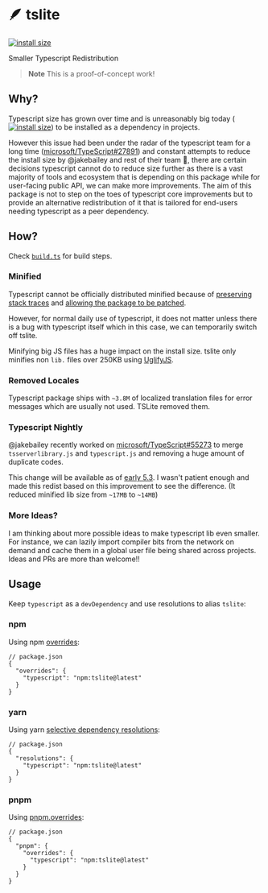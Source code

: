 # 🪶 tslite

[![install size](https://packagephobia.com/badge?p=tslite)](https://packagephobia.com/result?p=tslite)

Smaller Typescript Redistribution

> **Note**
> This is a proof-of-concept work!

## Why?

Typescript size has grown over time and is unreasonably big today ([![install size](https://packagephobia.com/badge?p=typescript)](https://packagephobia.com/result?p=typescript)) to be installed as a dependency in projects.

However this issue had been under the radar of the typescript team for a long time ([microsoft/TypeScript#27891](https://github.com/microsoft/TypeScript/issues/27891)) and constant attempts to reduce the install size by @jakebailey and rest of their team 💙, there are certain decisions typescript cannot do to reduce size further as there is a vast majority of tools and ecosystem that is depending on this package while for user-facing public API, we can make more improvements. The aim of this package is not to step on the toes of typescript core improvements but to provide an alternative redistribution of it that is tailored for end-users needing typescript as a peer dependency.

## How?

Check [`build.ts`](./build.ts) for build steps.

### Minified

Typescript cannot be officially distributed minified because of [preserving stack traces](https://github.com/microsoft/TypeScript/issues/27891#issuecomment-1307654814) and [allowing the package to be patched](https://github.com/microsoft/TypeScript/issues/27891#issuecomment-1307430212).

However, for normal daily use of typescript, it does not matter unless there is a bug with typescript itself which in this case, we can temporarily switch off tslite.

Minifying big JS files has a huge impact on the install size. tslite only minifies non `lib.` files over 250KB using [UglifyJS](https://github.com/mishoo/UglifyJS).

### Removed Locales

Typescript package ships with `~3.8M` of localized translation files for error messages which are usually not used. TSLite removed them.

### Typescript Nightly

@jakebailey recently worked on [microsoft/TypeScript#55273](https://github.com/microsoft/TypeScript/pull/55273) to merge `tsserverlibrary.js` and `typescript.js` and removing a huge amount of duplicate codes.

This change will be available as of [early 5.3](https://github.com/microsoft/TypeScript/issues/27891#issuecomment-1676580727). I wasn't patient enough and made this redist based on this improvement to see the difference. (It reduced minified lib size from `~17MB` to `~14MB`)

### More Ideas?

I am thinking about more possible ideas to make typescript lib even smaller. For instance, we can lazily import compiler bits from the network on demand and cache them in a global user file being shared across projects. Ideas and PRs are more than welcome!!

## Usage

Keep `typescript` as a `devDependency` and use resolutions to alias `tslite`:

### npm

Using npm [overrides](https://docs.npmjs.com/cli/v8/configuring-npm/package-json#overrides):

```jsonc
// package.json
{
  "overrides": {
    "typescript": "npm:tslite@latest"
  }
}
```

### yarn

Using yarn [selective dependency resolutions](https://classic.yarnpkg.com/lang/en/docs/selective-version-resolutions/):

```jsonc
// package.json
{
  "resolutions": {
    "typescript": "npm:tslite@latest"
  }
}
```

### pnpm

Using [pnpm.overrides](https://pnpm.io/package_json#pnpmoverrides):

```jsonc
// package.json
{
  "pnpm": {
    "overrides": {
      "typescript": "npm:tslite@latest"
    }
  }
}
```

